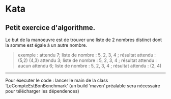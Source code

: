 Kata
==

Petit exercice d'algorithme.
-----
Le but de la manoeuvre est de trouver une liste de 2 nombres distinct dont la somme est égale à un autre nombre.

> exemple :
> attendu 7; liste de nombre : 5, 2, 3, 4 ; résultat attendu : (5,2) (4,3)
> attendu 3; liste de nombre : 5, 2, 3, 4 ; résultat attendu : aucun
> attendu 6; liste de nombre : 5, 2, 3, 4 ; résultat attendu : (2, 4)

----
Pour éxecuter le code : lancer le main de la class ‘LeCompteEstBonBenchmark‘
(un build ‘maven‘ préalable sera nécessaire pour télécharger les dépendences)